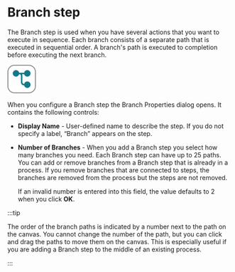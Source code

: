 # Branch step

<head>
  <meta name="guidename" content="Integration"/>
  <meta name="context" content="GUID-B4111E0E-D8C2-42EA-A71E-1E0C34AA298C"/>
</head>

The Branch step is used when you have several actions that you want to execute in sequence. Each branch consists of a separate path that is executed in sequential order. A branch's path is executed to completion before executing the next branch.

![Branch icon](../Images/step-ic-branch-32_9bdc8405-5189-42cb-b3fb-53c0205847d0.jpg)

When you configure a Branch step the Branch Properties dialog opens. It contains the following controls:

- **Display Name** - User-defined name to describe the step. If you do not specify a label, “Branch” appears on the step.

- **Number of Branches** - When you add a Branch step you select how many branches you need. Each Branch step can have up to 25 paths. You can add or remove branches from a Branch step that is already in a process. If you remove branches that are connected to steps, the branches are removed from the process but the steps are not removed.

  If an invalid number is entered into this field, the value defaults to 2 when you click **OK**.

:::tip

The order of the branch paths is indicated by a number next to the path on the canvas. You cannot change the number of the path, but you can click and drag the paths to move them on the canvas. This is especially useful if you are adding a Branch step to the middle of an existing process.

:::
